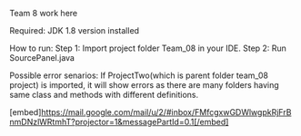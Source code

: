 Team 8 work here

Required: JDK 1.8 version installed

How to run:
Step 1: Import project folder Team_08 in your IDE. 
Step 2: Run SourcePanel.java

Possible error senarios:
If ProjectTwo(which is parent folder team_08 project) is imported, it will show errors as there are many folders having same class and methods with different definitions.

[embed]https://mail.google.com/mail/u/2/#inbox/FMfcgxwGDWlwgpkRjFrBnmDNzlWRtmhT?projector=1&messagePartId=0.1[/embed]
